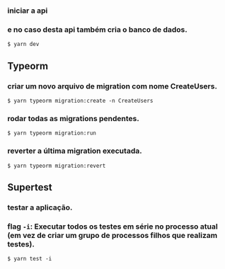 ### iniciar a api 
### e no caso desta api também cria o banco de dados.
```!/bin/bash
$ yarn dev
```
## Typeorm

### criar um novo arquivo de migration com nome CreateUsers.

```!/bin/bash
$ yarn typeorm migration:create -n CreateUsers
```
### rodar todas as migrations pendentes.
```!/bin/bash
$ yarn typeorm migration:run
```
### reverter a última migration executada.
```!/bin/bash
$ yarn typeorm migration:revert
```

## Supertest
### testar a aplicação.
### flag ```-i```: Executar todos os testes em série no processo atual (em vez de criar um grupo de processos filhos que realizam testes).

```!/bin/bash
$ yarn test -i
```
